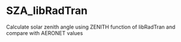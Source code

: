 # SZA_libRadTran
Calculate solar zenith angle using ZENITH function of libRadTran and compare with AERONET values
